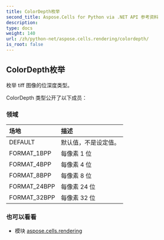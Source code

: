 ```yaml
---
title: ColorDepth枚举
second_title: Aspose.Cells for Python via .NET API 参考资料
description:
type: docs
weight: 140
url: /zh/python-net/aspose.cells.rendering/colordepth/
is_root: false
---
```

## ColorDepth枚举
枚举 tiff 图像的位深度类型。



ColorDepth 类型公开了以下成员：

### 领域
|场地|描述|
| :- | :- |
| DEFAULT |默认值，不是设定值。|
| FORMAT_1BPP |每像素 1 位|
| FORMAT_4BPP |每像素 4 位|
| FORMAT_8BPP |每像素 8 位|
| FORMAT_24BPP |每像素 24 位|
| FORMAT_32BPP |每像素 32 位|



### 也可以看看
* 模块 [aspose.cells.rendering](..)
